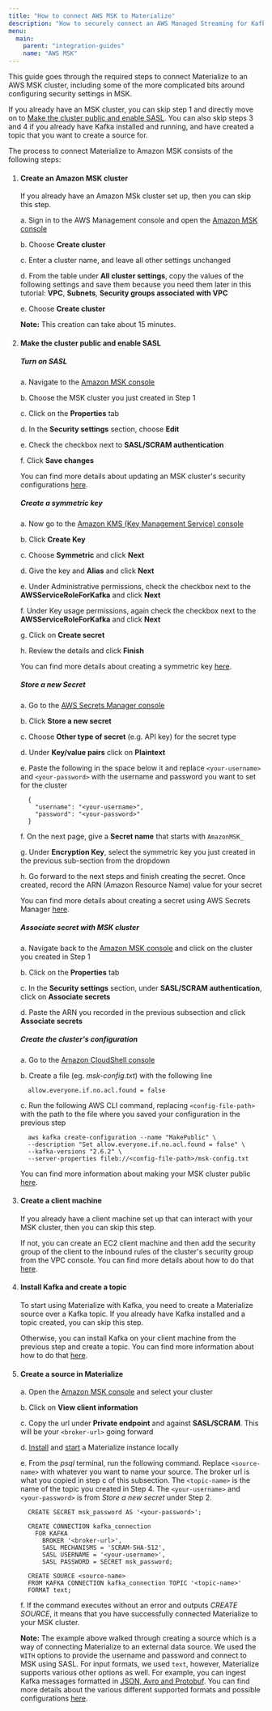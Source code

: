```yaml
---
title: "How to connect AWS MSK to Materialize"
description: "How to securely connect an AWS Managed Streaming for Kafka (MSK) cluster as a source to Materialize."
menu:
  main:
    parent: "integration-guides"
    name: "AWS MSK"
---
```


This guide goes through the required steps to connect Materialize to an AWS MSK cluster, including some of the more complicated bits around configuring security settings in MSK.

If you already have an MSK cluster, you can skip step 1 and directly move on to [Make the cluster public and enable SASL](#make-the-cluster-public-and-enable-sasl). You can also skip steps 3 and 4 if you already have Kafka installed and running, and have created a topic that you want to create a source for.

The process to connect Materialize to Amazon MSK consists of the following steps:
1. #### Create an Amazon MSK cluster
    If you already have an Amazon MSk cluster set up, then you can skip this step.

    a. Sign in to the AWS Management console and open the [Amazon MSK console](https://console.aws.amazon.com/msk/)

    b. Choose **Create cluster**

    c. Enter a cluster name, and leave all other settings unchanged

    d. From the table under **All cluster settings**, copy the values of the following settings and save them because you need them later in this tutorial: **VPC**, **Subnets**, **Security groups associated with VPC**

    e. Choose **Create cluster**

    **Note:** This creation can take about 15 minutes.

2. #### Make the cluster public and enable SASL
    ##### Turn on SASL
    a. Navigate to the [Amazon MSK console](https://console.aws.amazon.com/msk/)

    b. Choose the MSK cluster you just created in Step 1

    c. Click on the **Properties** tab

    d. In the **Security settings** section, choose **Edit**

    e. Check the checkbox next to **SASL/SCRAM authentication**

    f. Click **Save changes**

    You can find more details about updating an MSK cluster's security configurations [here](https://docs.aws.amazon.com/msk/latest/developerguide/msk-update-security.html).

    ##### Create a symmetric key
    a. Now go to the [Amazon KMS (Key Management Service) console](https://console.aws.amazon.com/kms)

    b. Click **Create Key**

    c. Choose **Symmetric** and click **Next**

    d. Give the key and **Alias** and click **Next**

    e. Under Administrative permissions, check the checkbox next to the **AWSServiceRoleForKafka** and click **Next**

    f. Under Key usage permissions, again check the checkbox next to the **AWSServiceRoleForKafka** and click **Next**

    g. Click on **Create secret**

    h. Review the details and click **Finish**

    You can find more details about creating a symmetric key [here](https://docs.aws.amazon.com/kms/latest/developerguide/create-keys.html#create-symmetric-cmk).

    ##### Store a new Secret
    a. Go to the [AWS Secrets Manager console](https://console.aws.amazon.com/secretsmanager/)

    b. Click **Store a new secret**

    c. Choose **Other type of secret** (e.g. API key) for the secret type

    d. Under **Key/value pairs** click on **Plaintext**

    e. Paste the following in the space below it and replace `<your-username>` and `<your-password>` with the username and password you want to set for the cluster
      ```
        {
          "username": "<your-username>",
          "password": "<your-password>"
        }
      ```

    f. On the next page, give a **Secret name** that starts with `AmazonMSK_`

    g. Under **Encryption Key**, select the symmetric key you just created in the previous sub-section from the dropdown

    h. Go forward to the next steps and finish creating the secret. Once created, record the ARN (Amazon Resource Name) value for your secret

    You can find more details about creating a secret using AWS Secrets Manager [here](https://docs.aws.amazon.com/msk/latest/developerguide/msk-password.html).

    ##### Associate secret with MSK cluster
    a. Navigate back to the [Amazon MSK console](https://console.aws.amazon.com/msk/) and click on the cluster you created in Step 1

    b. Click on the **Properties** tab

    c. In the **Security settings** section, under **SASL/SCRAM authentication**, click on **Associate secrets**

    d. Paste the ARN you recorded in the previous subsection and click **Associate secrets**

    ##### Create the cluster's configuration
    a. Go to the [Amazon CloudShell console](https://console.aws.amazon.com/cloudshell/)

    b. Create a file (eg. _msk-config.txt_) with the following line
      ```
        allow.everyone.if.no.acl.found = false
      ```

    c. Run the following AWS CLI command, replacing `<config-file-path>` with the path to the file where you saved your configuration in the previous step
    ```
      aws kafka create-configuration --name "MakePublic" \
      --description "Set allow.everyone.if.no.acl.found = false" \
      --kafka-versions "2.6.2" \
      --server-properties fileb://<config-file-path>/msk-config.txt
    ```


    You can find more information about making your MSK cluster public [here](https://docs.aws.amazon.com/msk/latest/developerguide/public-access.html).

3. #### Create a client machine
    If you already have a client machine set up that can interact with your MSK cluster, then you can skip this step.

    If not, you can create an EC2 client machine and then add the security group of the client to the inbound rules of the cluster's security group from the VPC console. You can find more details about how to do that [here](https://docs.aws.amazon.com/msk/latest/developerguide/create-client-machine.html).

4. #### Install Kafka and create a topic
    To start using Materialize with Kafka, you need to create a Materialize source over a Kafka topic. If you already have Kafka installed and a topic created, you can skip this step.

    Otherwise, you can install Kafka on your client machine from the previous step and create a topic. You can find more information about how to do that [here](https://docs.aws.amazon.com/msk/latest/developerguide/create-topic.html).


5. #### Create a source in Materialize
    a. Open the [Amazon MSK console](https://console.aws.amazon.com/msk/) and select your cluster

    b. Click on **View client information**

    c. Copy the url under **Private endpoint** and against **SASL/SCRAM**. This will be your `<broker-url>` going forward

    d. [Install](/install/) and [start](/get-started/) a Materialize instance locally

    e. From the _psql_ terminal, run the following command. Replace `<source-name>` with whatever you want to name your source. The broker url is what you copied in step c of this subsection. The `<topic-name>` is the name of the topic you created in Step 4. The `<your-username>` and `<your-password>` is from _Store a new secret_ under Step 2.
    ```
      CREATE SECRET msk_password AS '<your-password>';

      CREATE CONNECTION kafka_connection
        FOR KAFKA
          BROKER '<broker-url>',
          SASL MECHANISMS = 'SCRAM-SHA-512',
          SASL USERNAME = '<your-username>',
          SASL PASSWORD = SECRET msk_password;

      CREATE SOURCE <source-name>
      FROM KAFKA CONNECTION kafka_connection TOPIC '<topic-name>'
      FORMAT text;
    ```

    f. If the command executes without an error and outputs _CREATE SOURCE_, it means that you have successfully connected Materialize to your MSK cluster.

    **Note:** The example above walked through creating a source which is a way of connecting Materialize to an external data source. We used the `WITH` options to provide the username and password and connect to MSK using SASL. For input formats, we used `text`, however, Materialize supports various other options as well. For example, you can ingest Kafka messages formatted in [JSON, Avro and Protobuf](/sql/create-source/kafka/#supported-formats). You can find more details about the various different supported formats and possible configurations [here](/sql/create-source/kafka/).
